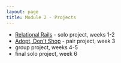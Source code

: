 ```yaml
---
layout: page
title: Module 2 - Projects
---
```


*  [Relational Rails](projects/../relational_rails/) - solo project, weeks 1-2
*  [Adopt, Don't Shop](https://github.com/turingschool-examples/adopt_dont_shop) - pair project, week 3
*  group project, weeks 4-5
*  final solo project, week 6
